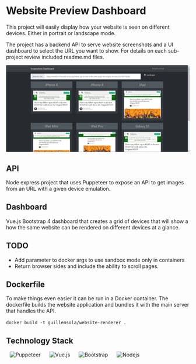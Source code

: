 # Website Preview Dashboard

This project will easily display how your website is seen on different devices. Either in portrait or landscape mode.

The project has a backend API to serve website screenshots and a UI dashboard to select the URL you want to show. For details on each sub-project review included readme.md files.

![Website screenshot](sample.png)

## API

Node express project that uses Puppeteer to expose an API to get images from an URL with a given device emulation.

## Dashboard

Vue.js Bootstrap 4 dashboard that creates a grid of devices that will show a how the same website can be rendered on different devices at a glance.

## TODO

- Add parameter to docker args to use sandbox mode only in containers
- Return browser sides and include the ability to scroll pages.

## Dockerfile

To make things even easier it can be run in a Docker container. The dockerfile builds the website application and bundles it with the main server that handles the API.

`docker build -t guillemsola/website-renderer .`

## Technology Stack

<p float="left">
<img title="Puppeteer" src="https://developers.google.com/web/tools/images/puppeteer.png" alt="Puppeteer" width="75" hspace="10"/>
<img title="Vue.js" src="https://vuejs.org/images/logo.png" alt="Vue.js" width="110" hspace="10"/>
<img title="Bootstrap 4" src="https://upload.wikimedia.org/wikipedia/commons/e/ea/Boostrap_logo.svg" alt="Bootstrap" width="105" hspace="10"/>
<img title="Nodejs" src="https://nodejs.org/static/images/logos/nodejs-new-pantone-black.png" alt="Nodejs" width="180"  hspace="10"/>
</p>